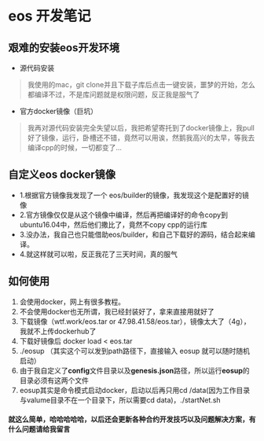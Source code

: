 # eos 开发笔记

## 艰难的安装eos开发环境
- 源代码安装
> 我使用的mac，git clone并且下载子库后点击一键安装，噩梦的开始，怎么都编译不过，不是库问题就是权限问题，反正我是服气了

- 官方docker镜像（巨坑）
> 我再对源代码安装完全失望以后，我把希望寄托到了docker镜像上，我pull好了镜像，运行，卧槽还不错，竟然可以用诶，然鹅我高兴的太早，等我去编译cpp的时候，一切都变了...

## 自定义eos docker镜像
- 1.根据官方镜像我发现了一个 eos/builder的镜像，我发现这个是配置好的镜像
- 2.官方镜像仅仅是从这个镜像中编译，然后再把编译好的命令copy到ubuntu16.04中，然后他们撒比了，竟然不copy cpp的运行库
- 3.没办法，我自己也只能借助eos/builder，和自己下载好的源码，结合起来编译。
- 4.就这样就可以啦，反正我花了三天时间，真的服气

## 如何使用
1. 会使用docker，网上有很多教程。
2. 不会使用docker也无所谓，我已经封装好了，拿来直接用就好了
3. 下载镜像（wtf.work/eos.tar or 47.98.41.58/eos.tar），镜像太大了（4g），我就不上传dockerhub了
4. 下载好镜像后 docker load < eos.tar
5. ./eosup （其实这个可以发到path路径下，直接输入 eosup 就可以随时随机启动）
6. 由于我自定义了**config**文件目录以及**genesis.json**路径，所以运行**eosup**的目录必须有这两个文件
7. eosup其实是命令模式启动docker，启动以后再只用cd /data(因为工作目录与valume目录不在一个目录下，所以需要cd data)，./startNet.sh

#### 就这么简单，哈哈哈哈哈，以后还会更新各种合约开发技巧以及问题解决方案，有什么问题请给我留言

